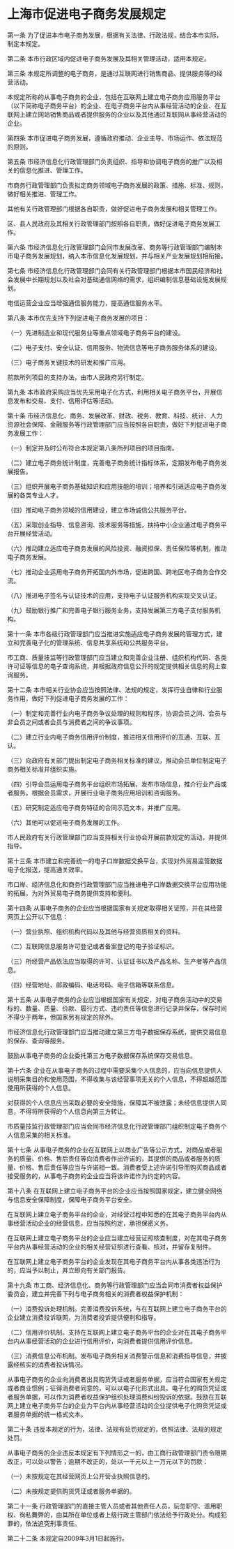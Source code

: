 # 上海市促进电子商务发展规定

<!-- INFO END -->

第一条 为了促进本市电子商务发展，根据有关法律、行政法规，结合本市实际，制定本规定。

第二条 本市行政区域内促进电子商务发展及其相关管理活动，适用本规定。

第三条 本规定所调整的电子商务，是通过互联网进行销售商品、提供服务等的经营活动。

本规定所称的从事电子商务的企业，包括在互联网上建立电子商务应用服务平台（以下简称电子商务平台）的企业、在电子商务平台内从事经营活动的企业、在互联网上建立网站销售商品或者提供服务的企业以及其他通过互联网从事经营活动的企业。

第四条 本市促进电子商务发展，遵循政府推动、企业主导、市场运作、依法规范的原则。

第五条 市经济信息化行政管理部门负责组织、指导和协调电子商务的推广以及相关的信息化推进、管理工作。

市商务行政管理部门负责拟定商务领域电子商务发展的政策、措施、标准、规则，做好相关推进、管理工作。

其他有关行政管理部门根据各自职责，做好促进电子商务发展和相关管理工作。

区、县人民政府及其相关行政管理部门按照各自职责，做好促进电子商务发展工作。

第六条 市经济信息化行政管理部门会同市发展改革、商务等行政管理部门编制本市电子商务发展规划，纳入本市信息化发展规划，并与相关产业发展规划相衔接。

第七条 市经济信息化行政管理部门会同有关行政管理部门根据本市国民经济和社会发展中长期规划以及社会对基础通信网络的需求，组织编制信息基础设施发展规划。

电信运营企业应当增强通信服务能力，提高通信服务水平。

第八条 本市优先支持下列促进电子商务发展的项目：

（一）先进制造业和现代服务业等重点领域电子商务平台的建设。

（二）电子支付、安全认证、信用服务、物流信息等电子商务服务体系的建设。

（三）电子商务关键技术的研发和推广应用。

前款所列项目的支持办法，由市人民政府另行制定。

第九条 本市政府采购应当优先采用电子化方式，利用相关电子商务平台，开展信息发布和交易、支付、信用评估等活动。

第十条 市经济信息化、商务、发展改革、财政、税务、教育、科技、统计、人力资源社会保障、金融服务等行政管理部门应当按照各自职责，做好下列促进电子商务发展工作：

（一）制定并及时公布符合本规定第八条所列项目的项目指南。

（二）建立电子商务统计制度，完善电子商务统计指标体系，定期发布电子商务发展报告。

（三）组织开展电子商务基础知识和应用技能的培训；培养和引进适应电子商务发展的各类专业人才。

（四）推动电子商务领域的信用建设，建立市场诚信公共服务平台。

（五）采取创业指导、信息咨询、技术服务等措施，扶持中小企业通过电子商务平台开展经营活动。

（六）推动建立适应电子商务发展的风险投资、融资担保、责任保险等机制，推动电子商务发展。

（七）推动企业运用电子商务开拓国内外市场，促进跨国、跨地区电子商务合作交流。

（八）推进电子签名与认证技术的应用，支持电子认证服务机构实现交叉认证。

（九）鼓励银行推广和完善电子银行服务业务，支持发展第三方电子支付服务机构。

第十一条 本市各级行政管理部门应当推进实施适应电子商务发展的管理方式，建立和完善电子化的管理系统、信息共享系统和公共服务平台。

市工商、质量技监等行政管理部门应当建立和完善企业注册、组织机构代码、各类许可证等信息的电子查询系统，并根据政府信息公开的规定提供相关信息的网上查询服务。

第十二条 本市相关行业协会应当按照法律、法规的规定，发挥行业自律和行业服务作用，做好下列促进电子商务发展的工作：

（一）制定和完善行业内电子商务争议处理的规则和程序，协调会员之间、会员与非会员之间或者会员与消费者之间的争议事项。

（二）建立行业内电子商务信用评价制度，推进相关信用评价的互通、互联、互认。

（三）向政府有关部门提出制定电子商务相关标准的建议，推动会员单位制定电子商务相关标准并组织实施。

（四）引导会员运用电子商务平台组织市场拓展，发布市场信息，推介行业产品或者服务。根据会员需求，开展行业电子商务应用培训和咨询服务。

（五）研究制定适应电子商务特征的合同示范文本，并推广应用。

（六）其他可以促进电子商务发展的工作。

市人民政府有关行政管理部门应当支持相关行业协会开展前款规定的活动，并提供指导。

第十三条 本市建立和完善统一的电子口岸数据交换平台，实现对外贸易监管数据电子化报送，提高通关效率。

市口岸、经济信息化和商务行政管理部门应当推进电子口岸数据交换平台应用功能的拓展，为对外贸易电子商务提供支持和便利。

第十四条 从事电子商务的企业应当根据国家有关规定取得相关证照，并在其经营网页上公开以下信息：

（一）营业执照、组织机构代码以及其他与经营资质相关的资料。

（二）互联网信息服务许可登记或者备案登记的电子验证标识。

（三）所经营产品依法应当取得的许可、认证证书以及产品名称、生产者等产品信息。

（四）经营地址、邮政编码、电话号码、电子信箱等联系信息。

第十五条 从事电子商务的企业应当根据国家有关规定，对电子商务活动中的交易标的、数量、质量、价款、履行方式、违约责任等信息进行记录并保存，保存时间不得少于两年，但国家另有规定的除外。

市经济信息化行政管理部门应当推动建立第三方电子数据保存系统，提供交易信息的保存、查询等服务。

鼓励从事电子商务的企业委托第三方电子数据保存系统保存交易信息。

第十六条 企业在从事电子商务的过程中需要采集个人信息的，应当向信息提供人说明采集目的和使用范围，不得收集与该经营事项无关的个人信息，不得超越范围使用所获得的个人信息。

对获得的个人信息应当采取必要的安全措施，保障其不被泄露；未经信息提供人同意，不得将所获得的个人信息向第三方转让。

市质量技监行政管理部门应当会同市经济信息化行政管理部门组织制定电子商务个人信息采集的相关标准。

第十七条 从事电子商务的企业在互联网上以商业广告等公示方式，对商品或者服务的质量、价格、售后责任等向消费者作出许诺的，其提供的商品或者服务的质量、价格、售后责任等应当与许诺相一致。消费者受上述许诺引导而购买商品或者接受服务的，从事电子商务的企业应当将该许诺作为约定的内容。

第十八条 在互联网上建立电子商务平台的企业应当按照国家规定，建立健全网络与信息安全保障制度，保障电子商务平台安全。

在互联网上建立电子商务平台的企业，对经营过程中知悉的在其电子商务平台内从事经营活动企业的经营信息，应当按照约定，承担保密义务。

在互联网上建立电子商务平台的企业应当建立经营证照核查制度，对在其电子商务平台内从事经营活动的企业的相关经营证照进行查看、核对，并留存复制件。

在互联网上建立电子商务平台的企业发现在其电子商务平台内从事各类违法行为的，应当予以制止，并立即向有关部门报告。

第十九条 市工商、经济信息化、商务等行政管理部门应当会同市消费者权益保护委员会，建立并完善下列与电子商务相关的消费者权益保护机制：

（一）消费投诉处理机制。完善消费投诉系统，与在互联网上建立电子商务平台的企业建立消费投诉联网，为消费者投诉提供便利和指导。

（二）信用评价机制。支持在互联网上建立电子商务平台的企业对在其电子商务平台内从事经营活动的企业进行信用评价，向消费者提供信用评价信息。

（三）消费信息公布机制。发布电子商务相关消费警示信息和消费指导信息，并披露经核实的消费者投诉情况。

从事电子商务的企业向消费者出具购货凭证或者服务单据，应当符合国家有关规定或者商业惯例；征得消费者同意的，可以以电子化形式出具。电子化的购货凭证或者服务单据，可以作为消费者权益保护组织处理消费纠纷投诉的依据。鼓励在互联网上建立电子商务平台的企业为平台内从事经营活动的企业提供电子化购货凭证或者服务单据的统一格式文本。

第二十条 违反本规定的行为，法律、法规有处罚规定的，依照法律、法规的规定处罚。

从事电子商务的企业违反本规定有下列情形之一的，由工商行政管理部门责令限期改正，可以处以警告；逾期不改正的，处以一千元以上一万元以下的罚款：

（一）未按规定在其经营网页上公开营业执照信息的。

（二）未按规定提供购货凭证或者服务单据的。

第二十一条 行政管理部门的直接主管人员或者其他责任人员，玩忽职守、滥用职权、徇私舞弊的，由其所在单位或者上级行政主管部门依法给予行政处分。构成犯罪的，依法追究刑事责任。

第二十二条 本规定自2009年3月1日起施行。

